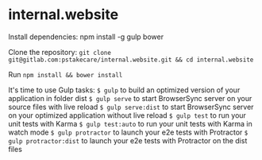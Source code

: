 # internal.website


Install dependencies: npm install -g  gulp bower

Clone the repository: 
`git clone git@gitlab.com:pstakecare/internal.website.git && cd internal.website`

Run `npm install && bower install`

It's time to use Gulp tasks:
 `$ gulp` to build an optimized version of your application in folder dist
 `$ gulp serve` to start BrowserSync server on your source files with live reload
 `$ gulp serve:dist` to start BrowserSync server on your optimized application without live reload
 `$ gulp test` to run your unit tests with Karma
 `$ gulp test:auto` to run your unit tests with Karma in watch mode
 `$ gulp protractor` to launch your e2e tests with Protractor
 `$ gulp protractor:dist` to launch your e2e tests with Protractor on the dist files
